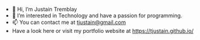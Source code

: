 - 👋 Hi, I’m Justain Tremblay
- 👀 I’m interested in Technology and have a passion for programming.
- 📫 You can contact me at tjustain@gmail.com 
- Have a look here or visit my portfolio website at https://tjustain.github.io/


